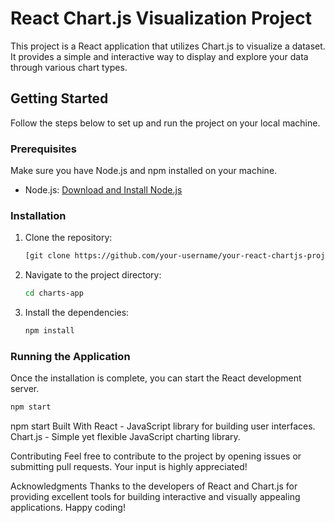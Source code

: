 # React Chart.js Visualization Project

This project is a React application that utilizes Chart.js to visualize a dataset. It provides a simple and interactive way to display and explore your data through various chart types.

## Getting Started

Follow the steps below to set up and run the project on your local machine.

### Prerequisites

Make sure you have Node.js and npm installed on your machine.

- Node.js: [Download and Install Node.js](https://nodejs.org/)

### Installation

1. Clone the repository:

    ```bash
    [git clone https://github.com/your-username/your-react-chartjs-project.git](https://github.com/MedHabibHafiene/ChartProject-ReactJS.git)
    ```

2. Navigate to the project directory:

    ```bash
    cd charts-app
    ```

3. Install the dependencies:

    ```bash
    npm install
    ```

### Running the Application

Once the installation is complete, you can start the React development server.
```bash
npm start
```
npm start
Built With
React - JavaScript library for building user interfaces.
Chart.js - Simple yet flexible JavaScript charting library.

Contributing
Feel free to contribute to the project by opening issues or submitting pull requests. Your input is highly appreciated!

Acknowledgments
Thanks to the developers of React and Chart.js for providing excellent tools for building interactive and visually appealing applications.
Happy coding!
